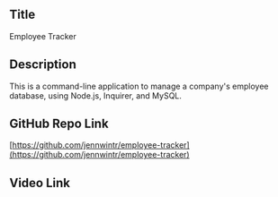 
## Title
Employee Tracker

## Description
This is a command-line application to manage a company's employee database, using Node.js, Inquirer, and MySQL.

## GitHub Repo Link
[https://github.com/jennwintr/employee-tracker](https://github.com/jennwintr/employee-tracker)

## Video Link
